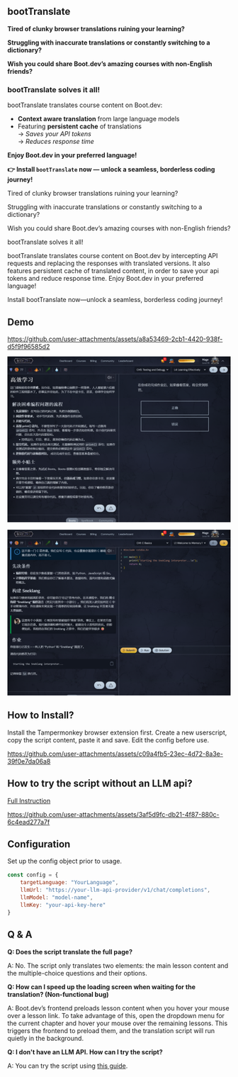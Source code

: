 ## bootTranslate

**Tired of clunky browser translations ruining your learning?**  

**Struggling with inaccurate translations or constantly switching to a dictionary?**  

**Wish you could share Boot.dev’s amazing courses with non-English friends?**  

### **bootTranslate solves it all!**

bootTranslate translates course content on Boot.dev:

- **Context aware translation** from large language models 
- Featuring **persistent cache** of translations  
  → *Saves your API tokens*  
  → *Reduces response time*  

**Enjoy Boot.dev in your preferred language!**  

**👉 Install `bootTranslate` now — unlock a seamless, borderless coding journey!**



Tired of clunky browser translations ruining your learning?

Struggling with inaccurate translations or constantly switching to a dictionary? 

Wish you could share Boot.dev’s amazing courses with non-English friends? 

bootTranslate solves it all!

bootTranslate translates course content on Boot.dev by intercepting API requests and replacing the responses with translated versions. It also features persistent cache of translated content, in order to save your api tokens and reduce response time. Enjoy Boot.dev in your preferred language!

Install bootTranslate now—unlock a seamless, borderless coding journey!

## Demo

https://github.com/user-attachments/assets/a8a53469-2cb1-4420-938f-d5f9f96585d2

![](./demo_assets/screenshot1.png)

![](./demo_assets/screenshot2.png)

## How to Install?

Install the Tampermonkey browser extension first. Create a new userscript, copy the script content, paste it and save. Edit the config before use.

https://github.com/user-attachments/assets/c09a4fb5-23ec-4d72-8a3e-39f0e7da06a8

## How to try the script without an LLM api?
[Full Instruction](./pre_translated_python_chapter_1/README.md)

https://github.com/user-attachments/assets/3af5d9fc-db21-4f87-880c-6c4ead277a7f

## Configuration

Set up the config object prior to usage.

```javascript
const config = {
    targetLanguage: "YourLanguage",
    llmUrl: "https://your-llm-api-provider/v1/chat/completions",
    llmModel: "model-name",
    llmKey: "your-api-key-here"
}
```

## Q & A

**Q: Does the script translate the full page?**

 A: No. The script only translates two elements: the main lesson content and the multiple-choice questions and their options.

**Q: How can I speed up the loading screen when waiting for the translation? (Non-functional bug)**

 A: Boot.dev’s frontend preloads lesson content when you hover your mouse over a lesson link. To take advantage of this, open the dropdown menu for the current chapter and hover your mouse over the remaining lessons. This triggers the frontend to preload them, and the translation script will run quietly in the background.

**Q: I don't have an LLM API. How can I try the script?**

 A: You can try the script using [this guide](./pre_translated_python_chapter_1/README.md).